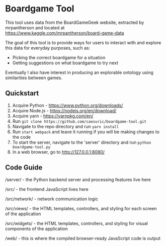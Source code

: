 # Boardgame Tool

This tool uses data from the BoardGameGeek website, extracted by mrpantherson and located at https://www.kaggle.com/mrpantherson/board-game-data

The goal of this tool is to provide ways for users to interact with and explore this data for everyday purposes, such as:

* Picking the correct boardgame for a situation
* Getting suggestions on what boardgame to try next

Eventually I also have interest in producing an explorable ontology using similarities between games.

## Quickstart

1. Acquire Python - https://www.python.org/downloads/
2. Acquire Node.js - https://nodejs.org/en/download/
3. Acquire yarn - https://yarnpkg.com/en/
4. Run `git clone https://github.com/caesuric/boardgame-tool.git`
5. Navigate to the repo directory and run `yarn install`
6. Run `start webpack` and leave it running if you will be making changes to the code
7. To start the server, navigate to the 'server' directory and run `python boardgame-tool.py`
8. In a web browser, go to http://127.0.0.1:8080/

## Code Guide

/server/ - the Python backend server and processing features live here

/src/ - the frontend JavaScript lives here

/src/network/ - network communication logic

/src/views/ - the HTML templates, controllers, and styling for each screen of the application

/src/widgets/ - the HTML templates, controllers, and styling for visual components of the application

/web/ - this is where the compiled browser-ready JavaScript code is output
